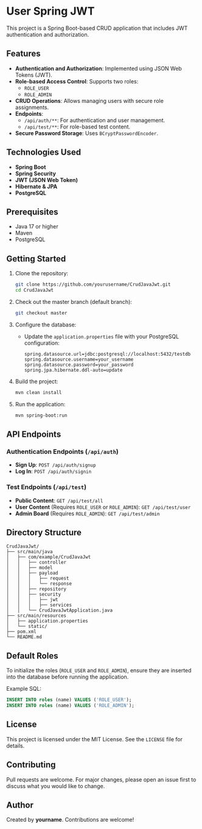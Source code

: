 # User Spring JWT

This project is a Spring Boot-based CRUD application that includes JWT authentication and authorization.

## Features

- **Authentication and Authorization**: Implemented using JSON Web Tokens (JWT).
- **Role-based Access Control**: Supports two roles:
  - `ROLE_USER`
  - `ROLE_ADMIN`
- **CRUD Operations**: Allows managing users with secure role assignments.
- **Endpoints**:
  - `/api/auth/**`: For authentication and user management.
  - `/api/test/**`: For role-based test content.
- **Secure Password Storage**: Uses `BCryptPasswordEncoder`.

## Technologies Used

- **Spring Boot**
- **Spring Security**
- **JWT (JSON Web Token)**
- **Hibernate & JPA**
- **PostgreSQL**

## Prerequisites

- Java 17 or higher
- Maven
- PostgreSQL

## Getting Started

1. Clone the repository:

   ```bash
   git clone https://github.com/yourusername/CrudJavaJwt.git
   cd CrudJavaJwt
   ```

2. Check out the master branch (default branch):

   ```bash
   git checkout master
   ```

3. Configure the database:

   - Update the `application.properties` file with your PostgreSQL configuration:

     ```properties
     spring.datasource.url=jdbc:postgresql://localhost:5432/testdb
     spring.datasource.username=your_username
     spring.datasource.password=your_password
     spring.jpa.hibernate.ddl-auto=update
     ```

4. Build the project:

   ```bash
   mvn clean install
   ```

5. Run the application:

   ```bash
   mvn spring-boot:run
   ```

## API Endpoints

### Authentication Endpoints (`/api/auth`)

- **Sign Up**: `POST /api/auth/signup`
- **Log In**: `POST /api/auth/signin`

### Test Endpoints (`/api/test`)

- **Public Content**: `GET /api/test/all`
- **User Content** (Requires `ROLE_USER` or `ROLE_ADMIN`): `GET /api/test/user`
- **Admin Board** (Requires `ROLE_ADMIN`): `GET /api/test/admin`

## Directory Structure

```
CrudJavaJwt/
├── src/main/java
│   ├── com/example/CrudJavaJwt
│   │   ├── controller
│   │   ├── model
│   │   ├── payload
│   │   │   ├── request
│   │   │   └── response
│   │   ├── repository
│   │   ├── security
│   │   │   ├── jwt
│   │   │   ├── services
│   │   └── CrudJavaJwtApplication.java
├── src/main/resources
│   ├── application.properties
│   └── static/
├── pom.xml
└── README.md
```

## Default Roles

To initialize the roles (`ROLE_USER` and `ROLE_ADMIN`), ensure they are inserted into the database before running the application.

Example SQL:

```sql
INSERT INTO roles (name) VALUES ('ROLE_USER');
INSERT INTO roles (name) VALUES ('ROLE_ADMIN');
```

## License

This project is licensed under the MIT License. See the `LICENSE` file for details.

## Contributing

Pull requests are welcome. For major changes, please open an issue first to discuss what you would like to change.

## Author

Created by **yourname**. Contributions are welcome!
